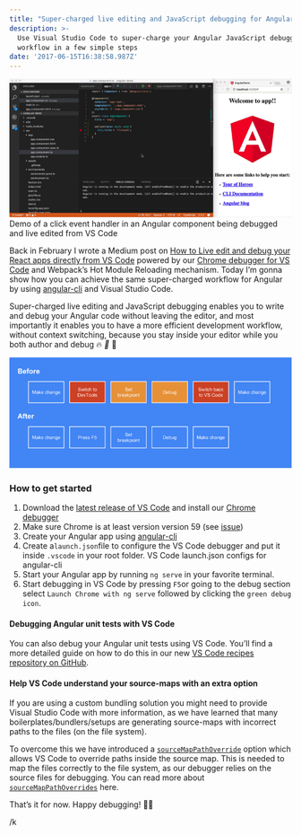 ```yaml
---
title: "Super-charged live editing and JavaScript debugging for Angular using Visual Studio Code \U0001F525 \U0001F389"
description: >-
  Use Visual Studio Code to super-charge your Angular JavaScript debugging
  workflow in a few simple steps
date: '2017-06-15T16:38:58.987Z'
---
```


![Demo of a click event handler in an Angular component being debugged and live edited from VS Code](/static/images/posts/1__GNaWtfa4A61eFU9QQiwRXQ.gif)
Demo of a click event handler in an Angular component being debugged and live edited from VS Code

Back in February I wrote a Medium post on [How to Live edit and debug your React apps directly from VS Code](http://Live%20edit%20and%20debug%20your%20React%20apps%20directly%20from%20VS%20Code — without%20leaving%20the%20editor) powered by our [Chrome debugger for VS Code](https://marketplace.visualstudio.com/items?itemName=msjsdiag.debugger-for-chrome) and Webpack’s Hot Module Reloading mechanism. Today I’m gonna show how you can achieve the same super-charged workflow for Angular by using [angular-cli](https://github.com/angular/angular-cli) and Visual Studio Code.

Super-charged live editing and JavaScript debugging enables you to write and debug your Angular code without leaving the editor, and most importantly it enables you to have a more efficient development workflow, without context switching, because you stay inside your editor while you both author and debug 🔥 _🎉_ 🎈

![](/static/images/posts/1____5HNFFK4YwHduy7uXuvUgQ.png)

### How to get started

1.  Download the [latest release of VS Code](http://code.visualstudio.com/Download) and install our [Chrome debugger](https://marketplace.visualstudio.com/items?itemName=msjsdiag.debugger-for-chrome)
2.  Make sure Chrome is at least version version 59 (see [issue](https://github.com/Microsoft/vscode-chrome-debug/issues/447))
3.  Create your Angular app using [angular-cli](https://github.com/angular/angular-cli)
4.  Create a`launch.json`file to configure the VS Code debugger and put it inside `.vscode` in your root folder. VS Code launch.json configs for angular-cli
5.  Start your Angular app by running `ng serve` in your favorite terminal.
6.  Start debugging in VS Code by pressing `F5`or going to the debug section select `Launch Chrome with ng serve` followed by clicking the `green debug icon`.

#### Debugging Angular unit tests with VS Code

You can also debug your Angular unit tests using VS Code. You’ll find a more detailed guide on how to do this in our new [VS Code recipes repository on GitHub](https://github.com/weinand/vscode-recipes/tree/master/Angular-CLI).

#### Help VS Code understand your source-maps with an extra option

If you are using a custom bundling solution you might need to provide Visual Studio Code with more information, as we have learned that many boilerplates/bundlers/setups are generating source-maps with incorrect paths to the files (on the file system).

To overcome this we have introduced a [`sourceMapPathOverride`](https://github.com/Microsoft/vscode-chrome-debug#sourcemapss) option which allows VS Code to override paths inside the source map. This is needed to map the files correctly to the file system, as our debugger relies on the source files for debugging. You can read more about [`sourceMapPathOverrides`](https://github.com/Microsoft/vscode-chrome-debug#sourcemaps) here.

That’s it for now. Happy debugging! 🎉🎈

/k
